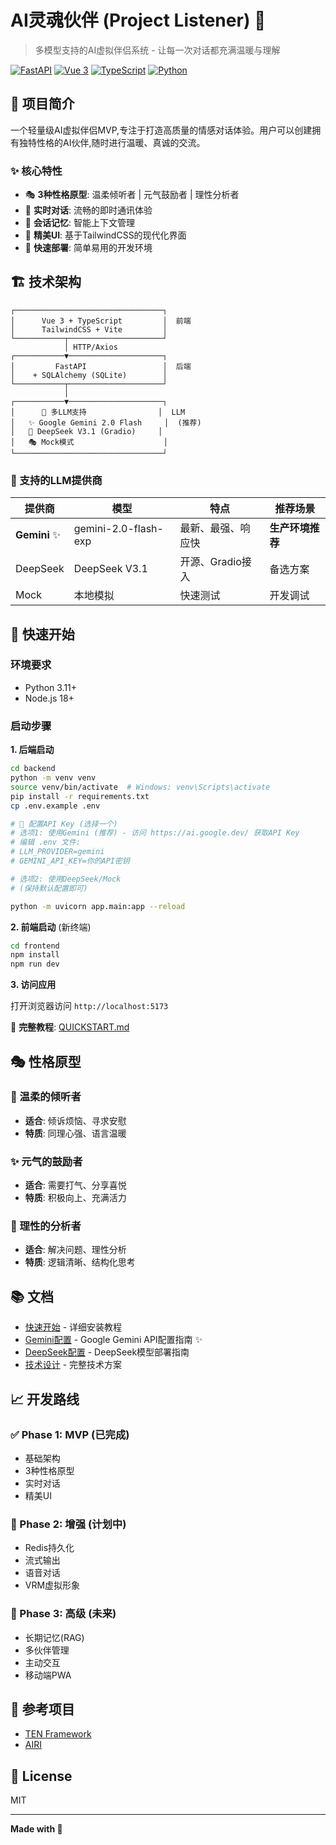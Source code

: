 # AI灵魂伙伴 (Project Listener) 💖

> 多模型支持的AI虚拟伴侣系统 - 让每一次对话都充满温暖与理解

[![FastAPI](https://img.shields.io/badge/FastAPI-0.109.0-009688?logo=fastapi)](https://fastapi.tiangolo.com/)
[![Vue 3](https://img.shields.io/badge/Vue-3.4-4FC08D?logo=vue.js)](https://vuejs.org/)
[![TypeScript](https://img.shields.io/badge/TypeScript-5.3-3178C6?logo=typescript)](https://www.typescriptlang.org/)
[![Python](https://img.shields.io/badge/Python-3.11+-3776AB?logo=python)](https://www.python.org/)

## 🎯 项目简介

一个轻量级AI虚拟伴侣MVP,专注于打造高质量的情感对话体验。用户可以创建拥有独特性格的AI伙伴,随时进行温暖、真诚的交流。

### ✨ 核心特性

- 🎭 **3种性格原型**: 温柔倾听者 | 元气鼓励者 | 理性分析者
- 💬 **实时对话**: 流畅的即时通讯体验
- 🧠 **会话记忆**: 智能上下文管理
- 🎨 **精美UI**: 基于TailwindCSS的现代化界面
- 🚀 **快速部署**: 简单易用的开发环境

## 🏗️ 技术架构

```
┌─────────────────────────────────┐
│      Vue 3 + TypeScript         │  前端
│      TailwindCSS + Vite         │
└───────────┬─────────────────────┘
            │ HTTP/Axios
┌───────────▼─────────────────────┐
│         FastAPI                 │  后端
│    + SQLAlchemy (SQLite)        │
└───────────┬─────────────────────┘
            │
┌───────────▼─────────────────────┐
│      🤖 多LLM支持                │  LLM
│   ✨ Google Gemini 2.0 Flash     │  (推荐)
│   🔷 DeepSeek V3.1 (Gradio)     │
│   🎭 Mock模式                    │
└─────────────────────────────────┘
```

### 🎯 支持的LLM提供商

| 提供商 | 模型 | 特点 | 推荐场景 |
|--------|------|------|----------|
| **Gemini** ✨ | gemini-2.0-flash-exp | 最新、最强、响应快 | **生产环境推荐** |
| DeepSeek | DeepSeek V3.1 | 开源、Gradio接入 | 备选方案 |
| Mock | 本地模拟 | 快速测试 | 开发调试 |

## 🚀 快速开始

### 环境要求

- Python 3.11+
- Node.js 18+

### 启动步骤

**1. 后端启动**
```bash
cd backend
python -m venv venv
source venv/bin/activate  # Windows: venv\Scripts\activate
pip install -r requirements.txt
cp .env.example .env

# 🔑 配置API Key (选择一个)
# 选项1: 使用Gemini (推荐) - 访问 https://ai.google.dev/ 获取API Key
# 编辑 .env 文件:
# LLM_PROVIDER=gemini
# GEMINI_API_KEY=你的API密钥

# 选项2: 使用DeepSeek/Mock
# (保持默认配置即可)

python -m uvicorn app.main:app --reload
```

**2. 前端启动** (新终端)
```bash
cd frontend
npm install
npm run dev
```

**3. 访问应用**

打开浏览器访问 `http://localhost:5173`

📖 **完整教程**: [QUICKSTART.md](docs/QUICKSTART.md)

## 🎭 性格原型

### 💖 温柔的倾听者
- **适合**: 倾诉烦恼、寻求安慰
- **特质**: 同理心强、语言温暖

### ✨ 元气的鼓励者
- **适合**: 需要打气、分享喜悦
- **特质**: 积极向上、充满活力

### 🧠 理性的分析者
- **适合**: 解决问题、理性分析
- **特质**: 逻辑清晰、结构化思考

## 📚 文档

- [快速开始](docs/QUICKSTART.md) - 详细安装教程
- [Gemini配置](docs/GEMINI_SETUP.md) - Google Gemini API配置指南 ✨
- [DeepSeek配置](docs/DEEPSEEK_SETUP.md) - DeepSeek模型部署指南
- [技术设计](AI灵魂伙伴-技术实施计划书.md) - 完整技术方案

## 📈 开发路线

### ✅ Phase 1: MVP (已完成)
- 基础架构
- 3种性格原型
- 实时对话
- 精美UI

### 🔄 Phase 2: 增强 (计划中)
- Redis持久化
- 流式输出
- 语音对话
- VRM虚拟形象

### 🌟 Phase 3: 高级 (未来)
- 长期记忆(RAG)
- 多伙伴管理
- 主动交互
- 移动端PWA

## 🤝 参考项目

- [TEN Framework](https://github.com/TEN-framework/ten-framework)
- [AIRI](https://github.com/moeru-ai/airi)

## 📄 License

MIT

---

**Made with 💖**
